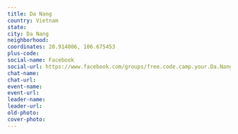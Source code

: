 ```yaml
---
title: Da Nang
country: Vietnam
state: 
city: Da Nang
neighborhood: 
coordinates: 20.914006, 106.675453
plus-code:
social-name: Facebook
social-url: https://www.facebook.com/groups/free.code.camp.your.Da.Nang
chat-name:
chat-url:
event-name:
event-url:
leader-name:
leader-url:
old-photo: 
cover-photo:
---
```

